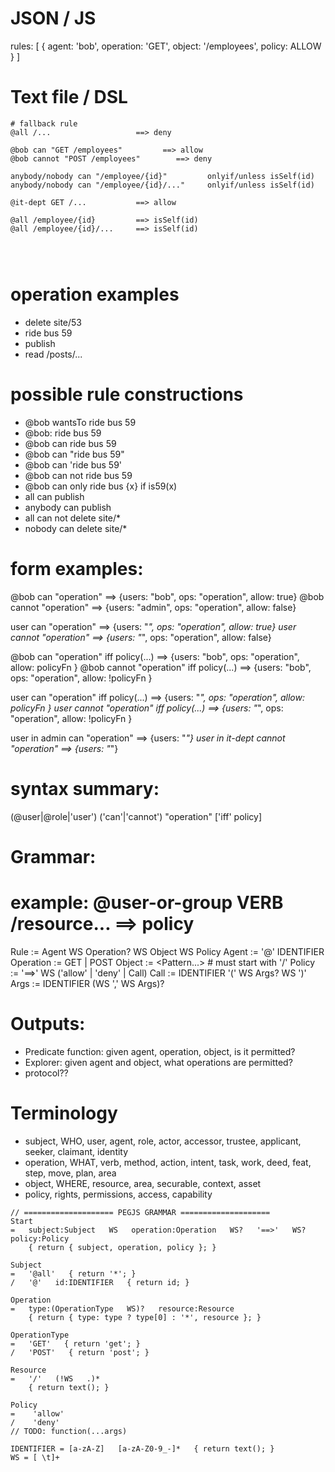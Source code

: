 
# JSON / JS

rules: [
    {
        agent: 'bob',
        operation: 'GET',
        object: '/employees',
        policy: ALLOW
    }
]



# Text file / DSL
```
# fallback rule
@all /...                   ==> deny

@bob can "GET /employees"         ==> allow
@bob cannot "POST /employees"        ==> deny

anybody/nobody can "/employee/{id}"         onlyif/unless isSelf(id)
anybody/nobody can "/employee/{id}/..."     onlyif/unless isSelf(id)

@it-dept GET /...           ==> allow

@all /employee/{id}         ==> isSelf(id)
@all /employee/{id}/...     ==> isSelf(id)




```

# operation examples
- delete site/53
- ride bus 59
- publish
- read /posts/...

# possible rule constructions
- @bob wantsTo ride bus 59
- @bob: ride bus 59
- @bob can ride bus 59
- @bob can "ride bus 59"
- @bob can 'ride bus 59'
- @bob can not ride bus 59
- @bob can only ride bus {x} if is59(x)
- all can publish
- anybody can publish
- all can not delete site/*
- nobody can delete site/*

# form examples:
@bob can "operation"                    ==> {users: "bob", ops: "operation", allow: true}
@bob cannot "operation"                 ==> {users: "admin", ops: "operation", allow: false}

user can "operation"                    ==> {users: "*", ops: "operation", allow: true}
user cannot "operation"                 ==> {users: "*", ops: "operation", allow: false}

@bob can "operation" iff policy(...)    ==> {users: "bob", ops: "operation", allow: policyFn }
@bob cannot "operation" iff policy(...) ==> {users: "bob", ops: "operation", allow: !policyFn }

user can "operation" iff policy(...)    ==> {users: "*", ops: "operation", allow: policyFn }
user cannot "operation" iff policy(...) ==> {users: "*", ops: "operation", allow: !policyFn }

user in admin can "operation"           ==> {users: "*"}
user in it-dept cannot "operation"      ==> {users: "*"}

# syntax summary:
(@user|@role|'user') ('can'|'cannot') "operation" ['iff' policy]









# Grammar:
# example: @user-or-group VERB /resource... ==> policy

Rule        :=  Agent WS Operation? WS Object WS Policy
Agent       :=  '@' IDENTIFIER
Operation   :=  GET | POST
Object      :=  <Pattern...> # must start with '/'
Policy      :=  '==>' WS ('allow' | 'deny' | Call)
Call        :=  IDENTIFIER '(' WS Args? WS ')'
Args        :=  IDENTIFIER (WS ',' WS Args)?




# Outputs:
- Predicate function: given agent, operation, object, is it permitted?
- Explorer: given agent and object, what operations are permitted?
- protocol??



# Terminology
- subject, WHO, user, agent, role, actor, accessor, trustee, applicant, seeker, claimant, identity
- operation, WHAT, verb, method, action, intent, task, work, deed, feat, step, move, plan, area
- object, WHERE, resource, area, securable, context, asset
- policy, rights, permissions, access, capability




```
// ==================== PEGJS GRAMMAR ====================
Start
=   subject:Subject   WS   operation:Operation   WS?   '==>'   WS?   policy:Policy
    { return { subject, operation, policy }; }

Subject
=   '@all'   { return '*'; }
/   '@'   id:IDENTIFIER   { return id; }

Operation
=   type:(OperationType   WS)?   resource:Resource
    { return { type: type ? type[0] : '*', resource }; }

OperationType
=   'GET'   { return 'get'; }
/   'POST'   { return 'post'; }

Resource
=   '/'   (!WS   .)*
    { return text(); }

Policy
=    'allow'
/    'deny'
// TODO: function(...args)

IDENTIFIER = [a-zA-Z]   [a-zA-Z0-9_-]*   { return text(); }
WS = [ \t]+
```


